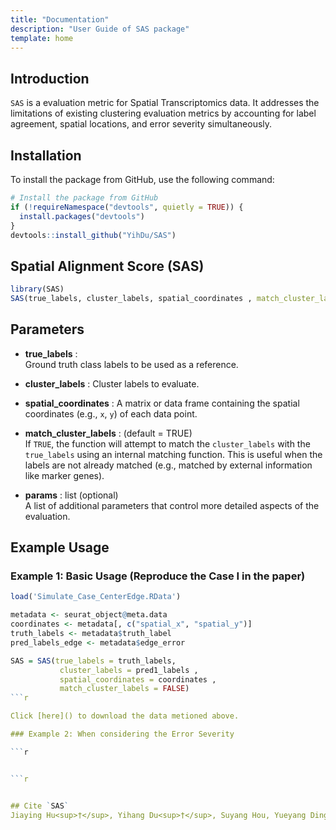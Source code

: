 ```yaml
---
title: "Documentation"
description: "User Guide of SAS package"
template: home
---
```


## Introduction

`SAS` is a evaluation metric for Spatial Transcriptomics data. It addresses the limitations of existing clustering evaluation metrics by accounting for label agreement, spatial
locations, and error severity simultaneously.

## Installation

To install the package from GitHub, use the following command:

```r
# Install the package from GitHub
if (!requireNamespace("devtools", quietly = TRUE)) {
  install.packages("devtools")
}
devtools::install_github("YihDu/SAS")
```

## Spatial Alignment Score (SAS)

```r
library(SAS)
SAS(true_labels, cluster_labels, spatial_coordinates , match_cluster_labels = TRUE , params = list)
```

## Parameters
- **true_labels** :  
  Ground truth class labels to be used as a reference.

- **cluster_labels** : 
  Cluster labels to evaluate.

- **spatial_coordinates** : 
  A matrix or data frame containing the spatial coordinates (e.g., `x`, `y`) of each data point.

- **match_cluster_labels** : (default = TRUE)  
  If `TRUE`, the function will attempt to match the   `cluster_labels`  with the `true_labels` using an internal matching function. This is useful when the labels are not already matched (e.g., matched by external information like marker genes).

- **params** : list (optional)  
  A list of additional parameters that control more detailed aspects of the evaluation.

## Example Usage

### Example 1: Basic Usage (Reproduce the Case I in the paper)

```r
load('Simulate_Case_CenterEdge.RData')

metadata <- seurat_object@meta.data
coordinates <- metadata[, c("spatial_x", "spatial_y")]
truth_labels <- metadata$truth_label
pred_labels_edge <- metadata$edge_error

SAS = SAS(true_labels = truth_labels, 
           cluster_labels = pred1_labels , 
           spatial_coordinates = coordinates , 
           match_cluster_labels = FALSE)
```r

Click [here]() to download the data metioned above.

### Example 2: When considering the Error Severity

```r


```r


## Cite `SAS`
Jiaying Hu<sup>†</sup>, Yihang Du<sup>†</sup>, Suyang Hou, Yueyang Ding, Hao Wu and Xiaobo Sun&#35;.*SAS:A clustering evaluation metric for spatial transcriptomics.*,2024







